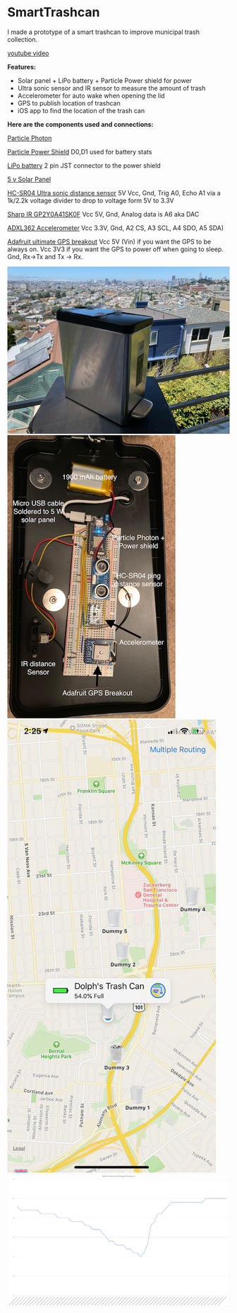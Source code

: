 # SmartTrashcan
I made a prototype of a smart trashcan to improve municipal trash collection.

[youtube video](https://m.youtube.com/watch?v=YbdOFqoOZbs)

__Features:__
- Solar panel + LiPo battery + Particle Power shield for power
- Ultra sonic sensor and IR sensor to measure the amount of trash
- Accelerometer for auto wake when opening the lid
- GPS to publish location of trashcan
- iOS app to find the location of the trash can

**Here are the components used and connections:**

[Particle Photon ](https://store.particle.io/products/photon)

[Particle Power Shield](https://store.particle.io/products/power-shield-with-headers)
D0,D1 used for battery stats

[LiPo battery](https://store.particle.io/products/li-po-battery)
2 pin JST connector to the power shield

[5 v Solar Panel](https://www.amazon.com/gp/product/B00CBT8A14/ref=ppx_yo_dt_b_asin_title_o02_s00?ie=UTF8&psc=1)


[HC-SR04 Ultra sonic distance sensor](https://www.sparkfun.com/products/13959)
5V Vcc, Gnd, Trig A0, Echo A1 via a 1k/2.2k voltage divider to drop to voltage form 5V to 3.3V

[Sharp IR GP2Y0A41SK0F](https://www.pololu.com/product/2464)
Vcc 5V, Gnd, Analog data is A6 aka DAC

[ADXL362 Accelerometer](https://www.sparkfun.com/products/11446)
Vcc 3.3V, Gnd, A2 CS,  A3 SCL, A4 SDO, A5 SDA)

[Adafruit ultimate GPS breakout](https://www.adafruit.com/product/746)
Vcc 5V (Vin) if you want the GPS to be always on. Vcc 3V3 if you want the GPS to power off when going to sleep.
Gnd, Rx->Tx and Tx -> Rx.


![Pictures](https://github.com/dolphrehbein/SmartTrashcan/blob/master/trashcan1.png)
![Pictures](https://github.com/dolphrehbein/SmartTrashcan/blob/master/Circuit.png)
![Pictures](https://github.com/dolphrehbein/SmartTrashcan/blob/master/App%20screenshot.png)
![Pictures](https://github.com/dolphrehbein/SmartTrashcan/blob/master/Smart%20Trashcan%20battery%20percentage%20plot%20GPS%20always%20on%20indirect%20sunligh.png)
